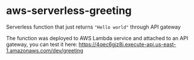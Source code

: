 # aws-serverless-greeting
Serverless function that just returns `"Hello world"` through API gateway

The function was deployed to AWS Lambda service and attached to an API gateway, you can test it here:
https://4qec6gjz8i.execute-api.us-east-1.amazonaws.com/dev/greeting
